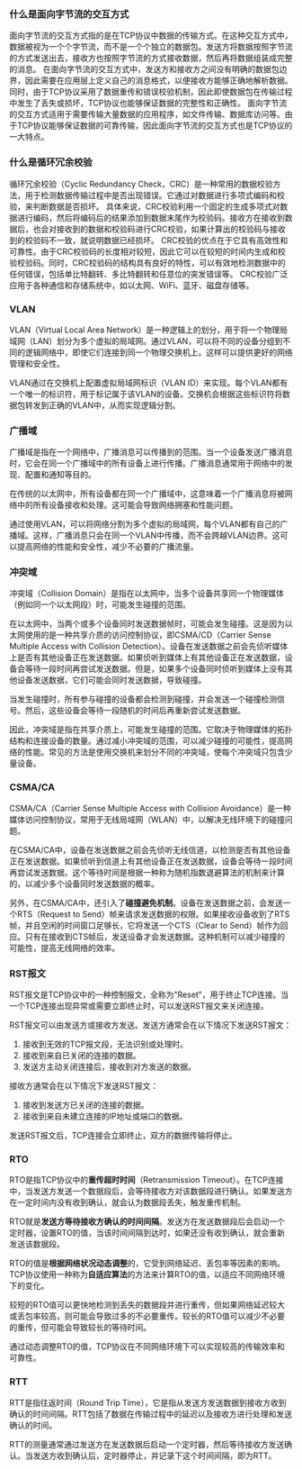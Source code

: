 ### 什么是面向字节流的交互方式

面向字节流的交互方式指的是在TCP协议中数据的传输方式。在这种交互方式中，数据被视为一个个字节流，而不是一个个独立的数据包。发送方将数据按照字节流的方式发送出去，接收方也按照字节流的方式接收数据，然后再将数据组装成完整的消息。 在面向字节流的交互方式中，发送方和接收方之间没有明确的数据包边界，因此需要在应用层上定义自己的消息格式，以便接收方能够正确地解析数据。同时，由于TCP协议采用了数据重传和错误校验机制，因此即使数据包在传输过程中发生了丢失或损坏，TCP协议也能够保证数据的完整性和正确性。 面向字节流的交互方式适用于需要传输大量数据的应用程序，如文件传输、数据库访问等。由于TCP协议能够保证数据的可靠传输，因此面向字节流的交互方式也是TCP协议的一大特点。

### 什么是循环冗余校验

循环冗余校验（Cyclic Redundancy Check，CRC）是一种常用的数据校验方法，用于检测数据传输过程中是否出现错误。它通过对数据进行多项式编码和校验，来判断数据是否损坏。 具体来说，CRC校验利用一个固定的生成多项式对数据进行编码，然后将编码后的结果添加到数据末尾作为校验码。接收方在接收到数据后，也会对接收到的数据和校验码进行CRC校验，如果计算出的校验码与接收到的校验码不一致，就说明数据已经损坏。 CRC校验的优点在于它具有高效性和可靠性。由于CRC校验码的长度相对较短，因此它可以在较短的时间内生成和校验校验码。同时，CRC校验码的结构具有良好的特性，可以有效地检测数据中的任何错误，包括单比特翻转、多比特翻转和任意位的突发错误等。 CRC校验广泛应用于各种通信和存储系统中，如以太网、WiFi、蓝牙、磁盘存储等。

### VLAN

VLAN（Virtual Local Area Network）是一种逻辑上的划分，用于将一个物理局域网（LAN）划分为多个虚拟的局域网。通过VLAN，可以将不同的设备分组到不同的逻辑网络中，即使它们连接到同一个物理交换机上。这样可以提供更好的网络管理和安全性。

VLAN通过在交换机上配置虚拟局域网标识（VLAN ID）来实现。每个VLAN都有一个唯一的标识符，用于标记属于该VLAN的设备。交换机会根据这些标识符将数据包转发到正确的VLAN中，从而实现逻辑分割。

### 广播域

广播域是指在一个网络中，广播消息可以传播到的范围。当一个设备发送广播消息时，它会在同一个广播域中的所有设备上进行传播。广播消息通常用于网络中的发现、配置和通知等目的。

在传统的以太网中，所有设备都在同一个广播域中，这意味着一个广播消息将被网络中的所有设备接收和处理。这可能会导致网络拥塞和性能问题。

通过使用VLAN，可以将网络分割为多个虚拟的局域网，每个VLAN都有自己的广播域。这样，广播消息只会在同一个VLAN中传播，而不会跨越VLAN边界。这可以提高网络的性能和安全性，减少不必要的广播流量。

### 冲突域

冲突域（Collision Domain）是指在以太网中，当多个设备共享同一个物理媒体（例如同一个以太网段）时，可能发生碰撞的范围。

在以太网中，当两个或多个设备同时发送数据帧时，可能会发生碰撞。这是因为以太网使用的是一种共享介质的访问控制协议，即CSMA/CD（Carrier Sense Multiple Access with Collision Detection）。设备在发送数据之前会先侦听媒体上是否有其他设备正在发送数据。如果侦听到媒体上有其他设备正在发送数据，设备会等待一段时间再尝试发送数据。但是，如果多个设备同时侦听到媒体上没有其他设备发送数据，它们可能会同时发送数据，导致碰撞。

当发生碰撞时，所有参与碰撞的设备都会检测到碰撞，并会发送一个碰撞检测信号。然后，这些设备会等待一段随机的时间后再重新尝试发送数据。

因此，冲突域是指在共享介质上，可能发生碰撞的范围。它取决于物理媒体的拓扑结构和连接设备的数量。通过减小冲突域的范围，可以减少碰撞的可能性，提高网络的性能。常见的方法是使用交换机来划分不同的冲突域，使每个冲突域只包含少量设备。

### CSMA/CA

CSMA/CA（Carrier Sense Multiple Access with Collision Avoidance）是一种媒体访问控制协议，常用于无线局域网（WLAN）中，以解决无线环境下的碰撞问题。

在CSMA/CA中，设备在发送数据之前会先侦听无线信道，以检测是否有其他设备正在发送数据。如果侦听到信道上有其他设备正在发送数据，设备会等待一段时间再尝试发送数据。这个等待时间是根据一种称为随机指数退避算法的机制来计算的，以减少多个设备同时发送数据的概率。

另外，在CSMA/CA中，还引入了**碰撞避免机制**。设备在发送数据之前，会发送一个RTS（Request to Send）帧来请求发送数据的权限。如果接收设备收到了RTS帧，并且空闲的时间窗口足够长，它将发送一个CTS（Clear to Send）帧作为回应。只有在接收到CTS帧后，发送设备才会发送数据。这种机制可以减少碰撞的可能性，提高无线网络的效率。

### RST报文

RST报文是TCP协议中的一种控制报文，全称为"Reset"，用于终止TCP连接。当一个TCP连接出现异常或需要立即终止时，可以发送RST报文来关闭连接。

RST报文可以由发送方或接收方发送。发送方通常会在以下情况下发送RST报文：

1. 接收到无效的TCP报文段，无法识别或处理时。
2. 接收到来自已关闭的连接的数据。
3. 发送方主动关闭连接后，接收到对方发送的数据。

接收方通常会在以下情况下发送RST报文：

1. 接收到发送方已关闭的连接的数据。
2. 接收到来自未建立连接的IP地址或端口的数据。

发送RST报文后，TCP连接会立即终止，双方的数据传输将停止。

### RTO

RTO是指TCP协议中的**重传超时时间**（Retransmission Timeout）。在TCP连接中，当发送方发送一个数据段后，会等待接收方对该数据段进行确认。如果发送方在一定时间内没有收到确认，就会认为数据段丢失，触发重传机制。

RTO就是**发送方等待接收方确认的时间间隔**。发送方在发送数据段后会启动一个定时器，设置RTO的值，当该时间间隔到达时，如果还没有收到确认，就会重新发送该数据段。

RTO的值是**根据网络状况动态调整**的，它受到网络延迟、丢包率等因素的影响。TCP协议使用一种称为**自适应算法**的方法来计算RTO的值，以适应不同网络环境下的变化。

较短的RTO值可以更快地检测到丢失的数据段并进行重传，但如果网络延迟较大或丢包率较高，则可能会导致过多的不必要重传。较长的RTO值可以减少不必要的重传，但可能会导致较长的等待时间。

通过动态调整RTO的值，TCP协议在不同网络环境下可以实现较高的传输效率和可靠性。

### RTT

RTT是指往返时间（Round Trip Time），它是指从发送方发送数据到接收方收到确认的时间间隔。RTT包括了数据在传输过程中的延迟以及接收方进行处理和发送确认的时间。

RTT的测量通常通过发送方在发送数据后启动一个定时器，然后等待接收方发送确认。当发送方收到确认后，定时器停止，并记录下这个时间间隔，即为RTT。
